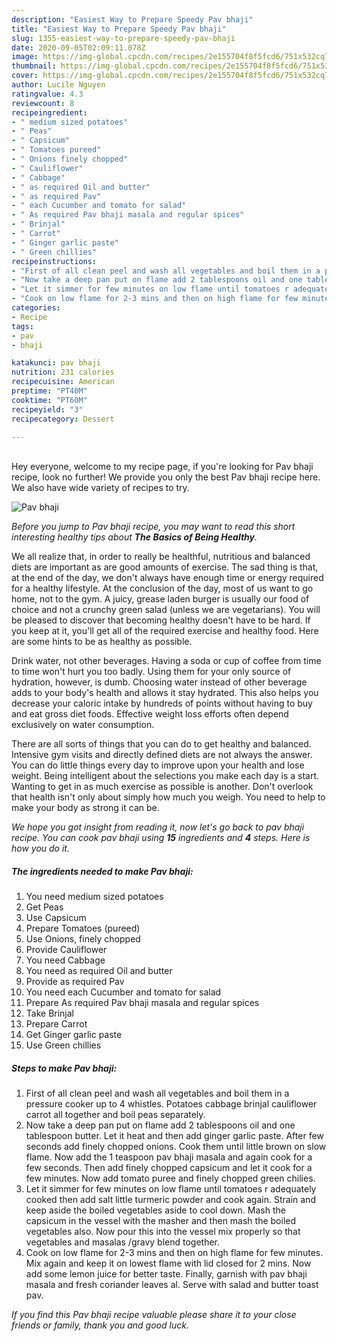 ```yaml
---
description: "Easiest Way to Prepare Speedy Pav bhaji"
title: "Easiest Way to Prepare Speedy Pav bhaji"
slug: 1355-easiest-way-to-prepare-speedy-pav-bhaji
date: 2020-09-05T02:09:11.078Z
image: https://img-global.cpcdn.com/recipes/2e155704f8f5fcd6/751x532cq70/pav-bhaji-recipe-main-photo.jpg
thumbnail: https://img-global.cpcdn.com/recipes/2e155704f8f5fcd6/751x532cq70/pav-bhaji-recipe-main-photo.jpg
cover: https://img-global.cpcdn.com/recipes/2e155704f8f5fcd6/751x532cq70/pav-bhaji-recipe-main-photo.jpg
author: Lucile Nguyen
ratingvalue: 4.3
reviewcount: 8
recipeingredient:
- " medium sized potatoes"
- " Peas"
- " Capsicum"
- " Tomatoes pureed"
- " Onions finely chopped"
- " Cauliflower"
- " Cabbage"
- " as required Oil and butter"
- " as required Pav"
- " each Cucumber and tomato for salad"
- " As required Pav bhaji masala and regular spices"
- " Brinjal"
- " Carrot"
- " Ginger garlic paste"
- " Green chillies"
recipeinstructions:
- "First of all clean peel and wash all vegetables and boil them in a pressure cooker up to 4 whistles. Potatoes cabbage brinjal cauliflower carrot all together and boil peas separately."
- "Now take a deep pan put on flame add 2 tablespoons oil and one tablespoon butter. Let it heat and then add ginger garlic paste. After few seconds add finely chopped onions. Cook them until little brown on slow flame. Now add the 1 teaspoon pav bhaji masala and again cook for a few seconds. Then add finely chopped capsicum and let it cook for a few minutes. Now add tomato puree and finely chopped green chilies."
- "Let it simmer for few minutes on low flame until tomatoes r adequately cooked then add salt little turmeric powder and cook again. Strain and keep aside the boiled vegetables aside to cool down. Mash the capsicum in the vessel with the masher and then mash the boiled vegetables also. Now pour this into the vessel mix properly so that vegetables and masalas /gravy blend together."
- "Cook on low flame for 2-3 mins and then on high flame for few minutes. Mix again and keep it on lowest flame with lid closed for 2 mins. Now add some lemon juice for better taste. Finally, garnish with pav bhaji masala and fresh coriander leaves al. Serve with salad and butter toast pav."
categories:
- Recipe
tags:
- pav
- bhaji

katakunci: pav bhaji 
nutrition: 231 calories
recipecuisine: American
preptime: "PT40M"
cooktime: "PT60M"
recipeyield: "3"
recipecategory: Dessert

---
```

<br>
Hey everyone, welcome to my recipe page, if you're looking for Pav bhaji recipe, look no further! We provide you only the best Pav bhaji recipe here. We also have wide variety of recipes to try.
<br>


![Pav bhaji](https://img-global.cpcdn.com/recipes/2e155704f8f5fcd6/751x532cq70/pav-bhaji-recipe-main-photo.jpg)

<i>Before you jump to Pav bhaji recipe, you may want to read this short interesting healthy tips about <strong>The Basics of Being Healthy</strong>.</i>

We all realize that, in order to really be healthful, nutritious and balanced diets are important as are good amounts of exercise. The sad thing is that, at the end of the day, we don't always have enough time or energy required for a healthy lifestyle. At the conclusion of the day, most of us want to go home, not to the gym. A juicy, grease laden burger is usually our food of choice and not a crunchy green salad (unless we are vegetarians). You will be pleased to discover that becoming healthy doesn't have to be hard. If you keep at it, you'll get all of the required exercise and healthy food. Here are some hints to be as healthy as possible.

Drink water, not other beverages. Having a soda or cup of coffee from time to time won't hurt you too badly. Using them for your only source of hydration, however, is dumb. Choosing water instead of other beverage adds to your body's health and allows it stay hydrated. This also helps you decrease your caloric intake by hundreds of points without having to buy and eat gross diet foods. Effective weight loss efforts often depend exclusively on water consumption.

There are all sorts of things that you can do to get healthy and balanced. Intensive gym visits and directly defined diets are not always the answer. You can do little things every day to improve upon your health and lose weight. Being intelligent about the selections you make each day is a start. Wanting to get in as much exercise as possible is another. Don't overlook that health isn't only about simply how much you weigh. You need to help to make your body as strong it can be. 


<i>We hope you got insight from reading it, now let's go back to pav bhaji recipe. You can cook pav bhaji using <strong>15</strong> ingredients and <strong>4</strong> steps. Here is how you do it.
</i>

##### The ingredients needed to make Pav bhaji:

1. You need  medium sized potatoes
1. Get  Peas
1. Use  Capsicum
1. Prepare  Tomatoes (pureed)
1. Use  Onions, finely chopped
1. Provide  Cauliflower
1. You need  Cabbage
1. You need  as required Oil and butter
1. Provide  as required Pav
1. You need  each Cucumber and tomato for salad
1. Prepare  As required Pav bhaji masala and regular spices
1. Take  Brinjal
1. Prepare  Carrot
1. Get  Ginger garlic paste
1. Use  Green chillies


##### Steps to make Pav bhaji:

1. First of all clean peel and wash all vegetables and boil them in a pressure cooker up to 4 whistles. Potatoes cabbage brinjal cauliflower carrot all together and boil peas separately.
1. Now take a deep pan put on flame add 2 tablespoons oil and one tablespoon butter. Let it heat and then add ginger garlic paste. After few seconds add finely chopped onions. Cook them until little brown on slow flame. Now add the 1 teaspoon pav bhaji masala and again cook for a few seconds. Then add finely chopped capsicum and let it cook for a few minutes. Now add tomato puree and finely chopped green chilies.
1. Let it simmer for few minutes on low flame until tomatoes r adequately cooked then add salt little turmeric powder and cook again. Strain and keep aside the boiled vegetables aside to cool down. Mash the capsicum in the vessel with the masher and then mash the boiled vegetables also. Now pour this into the vessel mix properly so that vegetables and masalas /gravy blend together.
1. Cook on low flame for 2-3 mins and then on high flame for few minutes. Mix again and keep it on lowest flame with lid closed for 2 mins. Now add some lemon juice for better taste. Finally, garnish with pav bhaji masala and fresh coriander leaves al. Serve with salad and butter toast pav.


<i>If you find this Pav bhaji recipe valuable please share it to your close friends or family, thank you and good luck.</i>
